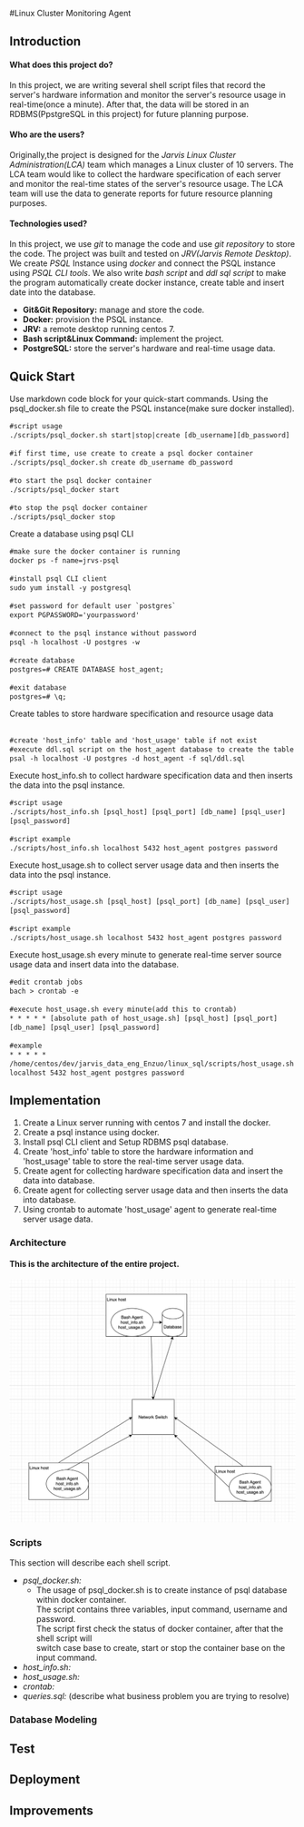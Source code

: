 #Linux Cluster Monitoring Agent
## Introduction
#### What does this project do?
In this project, we are writing several shell script files that record the 
server's hardware information and monitor the server's resource usage in real-time(once a minute).
After that, the data will be stored in an RDBMS(PpstgreSQL in this project) for future planning purpose.

#### Who are the users?
Originally,the project is designed for the *Jarvis Linux Cluster Administration(LCA)* team which
manages a Linux cluster of 10 servers. The LCA team would like to collect the hardware specification
of each server and monitor the real-time states of the server's resource usage. The LCA team will
use the data to generate reports for future resource planning purposes.

#### Technologies used?
In this project, we use *git* to manage the code and use *git repository* to store the code.
The project was built and tested on *JRV(Jarvis Remote Desktop)*. We create *PSQL* Instance using
*docker* and connect the PSQL instance using *PSQL CLI tools*. We also write *bash script* and *ddl sql
script* to make the program automatically create docker instance, create table and insert date into
 the database.
- **Git&Git Repository:** manage and store the code.
- **Docker:** provision the PSQL instance.
- **JRV:** a remote desktop running centos 7.
- **Bash script&Linux Command:** implement the project.
- **PostgreSQL:** store the server's hardware and real-time usage data.

## Quick Start
Use markdown code block for your quick-start commands.
Using the psql_docker.sh file to create the PSQL instance(make sure docker installed).
```
#script usage
./scripts/psql_docker.sh start|stop|create [db_username][db_password]

#if first time, use create to create a psql docker container
./scripts/psql_docker.sh create db_username db_password

#to start the psql docker container
./scripts/psql_docker start

#to stop the psql docker container
./scripts/psql_docker stop

```
Create a database using psql CLI
```
#make sure the docker container is running
docker ps -f name=jrvs-psql

#install psql CLI client
sudo yum install -y postgresql

#set password for default user `postgres`
export PGPASSWORD='yourpassword'

#connect to the psql instance without password
psql -h localhost -U postgres -w

#create database
postgres=# CREATE DATABASE host_agent;

#exit database
postgres=# \q;

```
Create tables to store hardware specification and resource usage data
```

#create 'host_info' table and 'host_usage' table if not exist
#execute ddl.sql script on the host_agent database to create the table
psal -h localhost -U postgres -d host_agent -f sql/ddl.sql

```

Execute  host_info.sh to collect hardware specification data and then inserts the data into the psql
instance.
```
#script usage
./scripts/host_info.sh [psql_host] [psql_port] [db_name] [psql_user] [psql_password]

#script example
./scripts/host_info.sh localhost 5432 host_agent postgres password

```

Execute  host_usage.sh to collect server usage data and then inserts the data into the psql
instance.
```
#script usage
./scripts/host_usage.sh [psql_host] [psql_port] [db_name] [psql_user] [psql_password]

#script example
./scripts/host_usage.sh localhost 5432 host_agent postgres password

```

Execute host_usage.sh every minute to generate real-time server source usage data and insert 
data into the database.
```
#edit crontab jobs
bach > crontab -e

#execute host_usage.sh every minute(add this to crontab)
* * * * * [absolute path of host_usage.sh] [psql_host] [psql_port] [db_name] [psql_user] [psql_password]

#example
* * * * * /home/centos/dev/jarvis_data_eng_Enzuo/linux_sql/scripts/host_usage.sh localhost 5432 host_agent postgres password

```

## Implementation
1. Create a Linux server running with centos 7 and install the docker.
2. Create a psql instance using docker.
3. Install psql CLI client and Setup RDBMS psql database.
4. Create 'host_info' table to store the hardware information and  'host_usage' table to store the real-time server usage data.
5. Create agent for collecting hardware specification data and insert the data into database.
6. Create agent for collecting server usage data and then inserts the data into database.
7. Using crontab to automate 'host_usage' agent to generate real-time server usage data.

### Architecture
#### This is the architecture of the entire project.
![This is  the architecture](./assets/architecture.png)
### Scripts
This section will describe each shell script.
- *psql_docker.sh:*
  - The usage of psql_docker.sh is to create instance of psql database within docker container.\
    The script contains three variables, input command, username and password.\
    The script first check the status of docker container, after that the shell script will\
    switch case base to create, start or stop the container base on the input command.
- *host_info.sh:*
- *host_usage.sh:*
- *crontab:*
- *queries.sql:* (describe what business problem you are trying to resolve)

### Database Modeling

## Test

## Deployment

## Improvements
